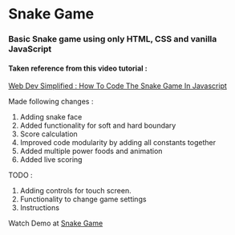# Snake Game

### Basic Snake game using only HTML, CSS and vanilla JavaScript 

#### Taken reference from this video tutorial :
[Web Dev Simplified : How To Code The Snake Game In Javascript](https://www.youtube.com/watch?v=QTcIXok9wNY)


Made following changes :
1. Adding snake face
2. Added functionality for soft and hard boundary
3. Score calculation
4. Improved code modularity by adding all constants together
5. Added multiple power foods and animation
6. Added live scoring

TODO : 
1. Adding controls for touch screen.
2. Functionality to change game settings
5. Instructions

Watch Demo at [Snake Game](https://rubal2508.github.io/snake/)